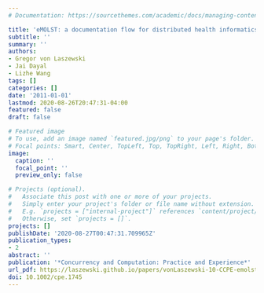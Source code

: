 ```yaml
---
# Documentation: https://sourcethemes.com/academic/docs/managing-content/

title: 'eMOLST: a documentation flow for distributed health informatics'
subtitle: ''
summary: ''
authors:
- Gregor von Laszewski
- Jai Dayal
- Lizhe Wang
tags: []
categories: []
date: '2011-01-01'
lastmod: 2020-08-26T20:47:31-04:00
featured: false
draft: false

# Featured image
# To use, add an image named `featured.jpg/png` to your page's folder.
# Focal points: Smart, Center, TopLeft, Top, TopRight, Left, Right, BottomLeft, Bottom, BottomRight.
image:
  caption: ''
  focal_point: ''
  preview_only: false

# Projects (optional).
#   Associate this post with one or more of your projects.
#   Simply enter your project's folder or file name without extension.
#   E.g. `projects = ["internal-project"]` references `content/project/deep-learning/index.md`.
#   Otherwise, set `projects = []`.
projects: []
publishDate: '2020-08-27T00:47:31.709965Z'
publication_types:
- 2
abstract: ''
publication: '*Concurrency and Computation: Practice and Experience*'
url_pdf: https://laszewski.github.io/papers/vonLaszewski-10-CCPE-emolst.pdf
doi: 10.1002/cpe.1745
---
```

